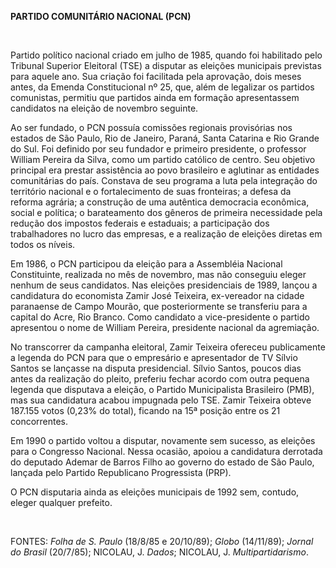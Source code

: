 **PARTIDO COMUNITÁRIO NACIONAL (PCN)**

 

Partido político nacional criado em julho de 1985, quando foi habilitado
pelo Tribunal Superior Eleitoral (TSE) a disputar as eleições municipais
previstas para aquele ano. Sua criação foi facilitada pela aprovação,
dois meses antes, da Emenda Constitucional nº 25, que, além de legalizar
os partidos comunistas, permitiu que partidos ainda em formação
apresentassem candidatos na eleição de novembro seguinte.

Ao ser fundado, o PCN possuía comissões regionais provisórias nos
estados de São Paulo, Rio de Janeiro, Paraná, Santa Catarina e Rio
Grande do Sul. Foi definido por seu fundador e primeiro presidente, o
professor William Pereira da Silva, como um partido católico de centro.
Seu objetivo principal era prestar assistência ao povo brasileiro e
aglutinar as entidades comunitárias do país. Constava de seu programa a
luta pela integração do território nacional e o fortalecimento de suas
fronteiras; a defesa da reforma agrária; a construção de uma autêntica
democracia econômica, social e política; o barateamento dos gêneros de
primeira necessidade pela redução dos impostos federais e estaduais; a
participação dos trabalhadores no lucro das empresas, e a realização de
eleições diretas em todos os níveis.

Em 1986, o PCN participou da eleição para a Assembléia Nacional
Constituinte, realizada no mês de novembro, mas não conseguiu eleger
nenhum de seus candidatos. Nas eleições presidenciais de 1989, lançou a
candidatura do economista Zamir José Teixeira, ex-vereador na cidade
paranaense de Campo Mourão, que posteriormente se transferiu para a
capital do Acre, Rio Branco. Como candidato a vice-presidente o partido
apresentou o nome de William Pereira, presidente nacional da agremiação.

No transcorrer da campanha eleitoral, Zamir Teixeira ofereceu
publicamente a legenda do PCN para que o empresário e apresentador de TV
Sílvio Santos se lançasse na disputa presidencial. Sílvio Santos, poucos
dias antes da realização do pleito, preferiu fechar acordo com outra
pequena legenda que disputava a eleição, o Partido Municipalista
Brasileiro (PMB), mas sua candidatura acabou impugnada pelo TSE. Zamir
Teixeira obteve 187.155 votos (0,23% do total), ficando na 15ª posição
entre os 21 concorrentes.

Em 1990 o partido voltou a disputar, novamente sem sucesso, as eleições
para o Congresso Nacional. Nessa ocasião, apoiou a candidatura derrotada
do deputado Ademar de Barros Filho ao governo do estado de São Paulo,
lançada pelo Partido Republicano Progressista (PRP).

O PCN disputaria ainda as eleições municipais de 1992 sem, contudo,
eleger qualquer prefeito.

 

FONTES: *Folha de S. Paulo* (18/8/85 e 20/10/89); *Globo* (14/11/89);
*Jornal do Brasil* (20/7/85); NICOLAU, J. *Dados*; NICOLAU, J.
*Multipartidarismo*.

 
